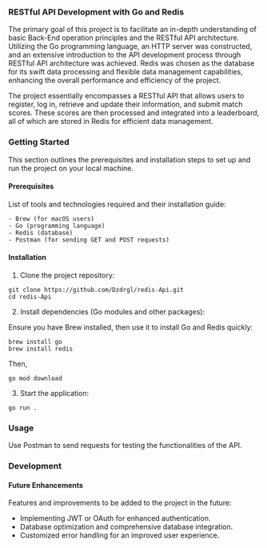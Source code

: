 ### RESTful API Development with Go and Redis

The primary goal of this project is to facilitate an in-depth understanding of basic Back-End operation principles and the RESTful API architecture. Utilizing the Go programming language, an HTTP server was constructed, and an extensive introduction to the API development process through RESTful API architecture was achieved. Redis was chosen as the database for its swift data processing and flexible data management capabilities, enhancing the overall performance and efficiency of the project.

The project essentially encompasses a RESTful API that allows users to register, log in, retrieve and update their information, and submit match scores. These scores are then processed and integrated into a leaderboard, all of which are stored in Redis for efficient data management.

### Getting Started

This section outlines the prerequisites and installation steps to set up and run the project on your local machine.

#### Prerequisites

List of tools and technologies required and their installation guide:

```
- Brew (for macOS users)
- Go (programming language)
- Redis (database)
- Postman (for sending GET and POST requests)
```

#### Installation

1. Clone the project repository:

```
git clone https://github.com/Dzdrgl/redis-Api.git
cd redis-Api
```

2. Install dependencies (Go modules and other packages):

Ensure you have Brew installed, then use it to install Go and Redis quickly:

```
brew install go
brew install redis
```

Then,

```
go mod download
```

3. Start the application:

```
go run .
```

### Usage

Use Postman to send requests for testing the functionalities of the API.

### Development

#### Future Enhancements

Features and improvements to be added to the project in the future:

- Implementing JWT or OAuth for enhanced authentication.
- Database optimization and comprehensive database integration.
- Customized error handling for an improved user experience.
